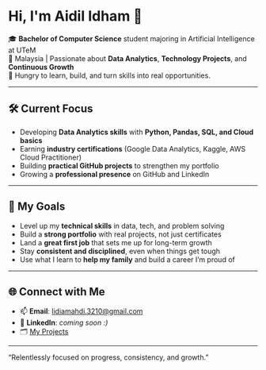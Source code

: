 # Hi, I'm Aidil Idham 👋

🎓 **Bachelor of Computer Science** student majoring in Artificial Intelligence at UTeM  
📍 Malaysia | Passionate about **Data Analytics**, **Technology Projects**, and **Continuous Growth**  
🚀 Hungry to learn, build, and turn skills into real opportunities.

***

## 🛠️ Current Focus
- Developing **Data Analytics skills** with **Python, Pandas, SQL, and Cloud basics**
- Earning **industry certifications** (Google Data Analytics, Kaggle, AWS Cloud Practitioner)
- Building **practical GitHub projects** to strengthen my portfolio
- Growing a **professional presence** on GitHub and LinkedIn

***

## 🎯 My Goals
- Level up my **technical skills** in data, tech, and problem solving
- Build a **strong portfolio** with real projects, not just certificates
- Land a **great first job** that sets me up for long-term growth
- Stay **consistent and disciplined**, even when things get tough
- Use what I learn to **help my family** and build a career I’m proud of

***

## 🌐 Connect with Me
- 📫 **Email**: lidiamahdi.3210@gmail.com
- 💼 **LinkedIn**: *coming soon :)*
- 🗂️ [My Projects](https://github.com/aidil-idham?tab=repositories)

***

“Relentlessly focused on progress, consistency, and growth.”
